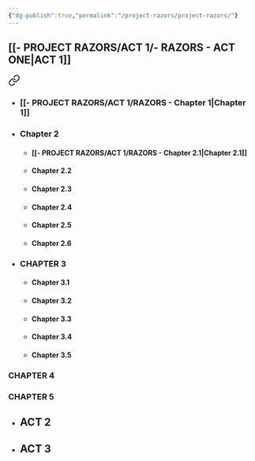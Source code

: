 ```yaml
---
{"dg-publish":true,"permalink":"/project-razors/project-razors/"}
---
```



## [[- PROJECT RAZORS/ACT 1/- RAZORS - ACT ONE\|ACT 1]]


<div class="transclusion internal-embed is-loaded"><a class="markdown-embed-link" href="/project-razors/act-1/razors-act-one/" aria-label="Open link"><svg xmlns="http://www.w3.org/2000/svg" width="24" height="24" viewBox="0 0 24 24" fill="none" stroke="currentColor" stroke-width="2" stroke-linecap="round" stroke-linejoin="round" class="svg-icon lucide-link"><path d="M10 13a5 5 0 0 0 7.54.54l3-3a5 5 0 0 0-7.07-7.07l-1.72 1.71"></path><path d="M14 11a5 5 0 0 0-7.54-.54l-3 3a5 5 0 0 0 7.07 7.07l1.71-1.71"></path></svg></a><div class="markdown-embed">





- ### [[- PROJECT RAZORS/ACT 1/RAZORS - Chapter 1\|Chapter 1]]
- ### Chapter 2
	- #### [[- PROJECT RAZORS/ACT 1/RAZORS - Chapter 2.1\|Chapter 2.1]]
	- #### Chapter 2.2
	- #### Chapter 2.3
	- #### Chapter 2.4
	- #### Chapter 2.5
	- #### Chapter 2.6

- ### CHAPTER 3
	- #### Chapter 3.1
	- #### Chapter 3.2
	- #### Chapter 3.3
	- #### Chapter 3.4
	- #### Chapter 3.5
### CHAPTER 4
### CHAPTER 5

</div></div>


* ## ACT 2

* ## ACT 3